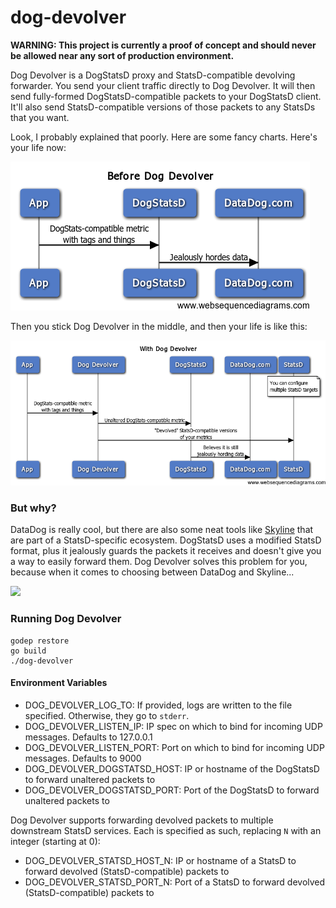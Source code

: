 # dog-devolver

**WARNING: This project is currently a proof of concept and should never be allowed near any sort of production environment.**

Dog Devolver is a DogStatsD proxy and StatsD-compatible devolving forwarder. You send your client traffic directly to Dog Devolver. It will then send fully-formed DogStatsD-compatible packets to your DogStatsD client. It'll also send StatsD-compatible versions of those packets to any StatsDs that you want.

Look, I probably explained that poorly. Here are some fancy charts. Here's your life now:

![](before.png)

Then you stick Dog Devolver in the middle, and then your life is like this:

![](after.png)

### But why?

DataDog is really cool, but there are also some neat tools like [Skyline](https://github.com/etsy/skyline) that are part of a StatsD-specific ecosystem. DogStatsD uses a modified StatsD format, plus it jealously guards the packets it receives and doesn't give you a way to easily forward them. Dog Devolver solves this problem for you, because when it comes to choosing between DataDog and Skyline...

<img src="http://i.imgur.com/r3jMYTn.jpg" width=200></img>

### Running Dog Devolver

```
godep restore
go build
./dog-devolver
```

#### Environment Variables

* DOG_DEVOLVER_LOG_TO: If provided, logs are written to the file specified. Otherwise, they go to `stderr`.
* DOG_DEVOLVER_LISTEN_IP: IP spec on which to bind for incoming UDP messages. Defaults to 127.0.0.1
* DOG_DEVOLVER_LISTEN_PORT: Port on which to bind for incoming UDP messages. Defaults to 9000
* DOG_DEVOLVER_DOGSTATSD_HOST: IP or hostname of the DogStatsD to forward unaltered packets to
* DOG_DEVOLVER_DOGSTATSD_PORT: Port of the DogStatsD to forward unaltered packets to

Dog Devolver supports forwarding devolved packets to multiple downstream StatsD services. Each is specified as such, replacing `N` with an integer (starting at 0):

* DOG_DEVOLVER_STATSD_HOST_N: IP or hostname of a StatsD to forward devolved (StatsD-compatible) packets to
* DOG_DEVOLVER_STATSD_PORT_N: Port of a StatsD to forward devolved (StatsD-compatible) packets to
